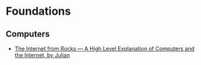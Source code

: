 # Foundations
## Computers
* [The Internet from Rocks — A High Level Explanation of Computers and the Internet, by Julian ](https://julian.bearblog.dev/the-internet-from-rocks/)


